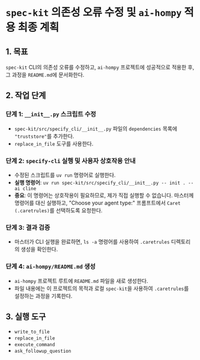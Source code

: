 # `spec-kit` 의존성 오류 수정 및 `ai-hompy` 적용 최종 계획

## 1. 목표
`spec-kit` CLI의 의존성 오류를 수정하고, `ai-hompy` 프로젝트에 성공적으로 적용한 후, 그 과정을 `README.md`에 문서화한다.

## 2. 작업 단계

### 단계 1: `__init__.py` 스크립트 수정
- `spec-kit/src/specify_cli/__init__.py` 파일의 `dependencies` 목록에 `"truststore"`를 추가한다.
- `replace_in_file` 도구를 사용한다.

### 단계 2: `specify-cli` 실행 및 사용자 상호작용 안내
- 수정된 스크립트를 `uv run` 명령어로 실행한다.
- **실행 명령어**: `uv run spec-kit/src/specify_cli/__init__.py -- init . --ai cline`
- **중요**: 이 명령어는 상호작용이 필요하므로, 제가 직접 실행할 수 없습니다. 마스터께 명령어를 대신 실행하고, "Choose your agent type:" 프롬프트에서 `Caret (.caretrules)`를 선택하도록 요청한다.

### 단계 3: 결과 검증
- 마스터가 CLI 실행을 완료하면, `ls -a` 명령어를 사용하여 `.caretrules` 디렉토리의 생성을 확인한다.

### 단계 4: `ai-hompy/README.md` 생성
- `ai-hompy` 프로젝트 루트에 `README.md` 파일을 새로 생성한다.
- 파일 내용에는 이 프로젝트의 목적과 로컬 `spec-kit`을 사용하여 `.caretrules`를 설정하는 과정을 기록한다.

## 3. 실행 도구
- `write_to_file`
- `replace_in_file`
- `execute_command`
- `ask_followup_question`
